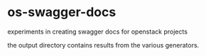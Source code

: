 # os-swagger-docs
experiments in creating swagger docs for openstack projects

the output directory contains results from the various generators.
